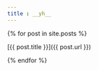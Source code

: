 ```yaml
---
title : __yh__
---
```

{% for post in site.posts %}
	
[{{ post.title }}]({{ post.url }})

{% endfor %}